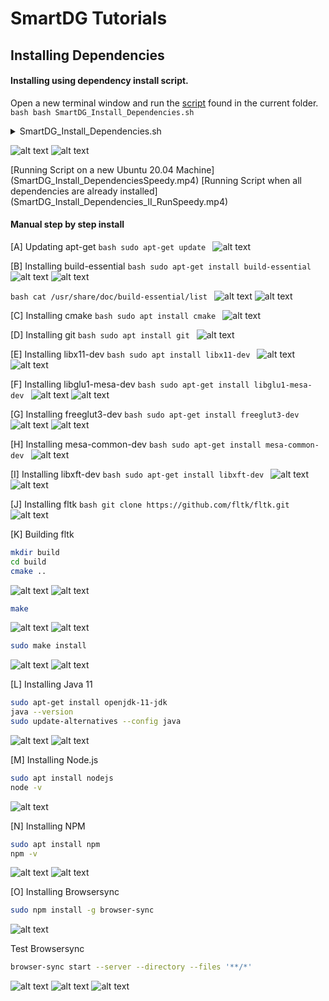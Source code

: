 # SmartDG Tutorials
## Installing Dependencies
#### Installing using dependency install script.
Open a new terminal window and run the [script](SmartDG_Install_Dependencies.sh) found in the current folder.
```bash bash SmartDG_Install_Dependencies.sh ```
<details>
<p>
<summary>SmartDG_Install_Dependencies.sh</summary>

```bash
YOPTION="-y"
#YOPTION=""
echo "########################################## SmartDG_Install_Dependencies START"
echo "########################################## Updating apt-get"
sudo apt-get update
echo "########################################## Installing build-essential"
sudo apt-get $YOPTION install build-essential
echo "########################################## Installing cmake"
sudo apt $YOPTION install cmake
echo "########################################## Installing git"
sudo apt $YOPTION install git
echo "########################################## Installing libx11-dev"
sudo apt $YOPTION install libx11-dev
echo "########################################## Installing libglu1-mesa-dev"
sudo apt-get $YOPTION install libglu1-mesa-dev
echo "########################################## Installing freeglut3-dev"
sudo apt-get $YOPTION install freeglut3-dev
echo "########################################## Installing mesa-common-dev"
sudo apt-get $YOPTION install mesa-common-dev
echo "########################################## Installing libxft-dev"
sudo apt-get $YOPTION install libxft-dev
echo "########################################## Installing fltk"
if [ -e "/usr/local/lib/libfltk.a" ]
then
echo "########################################## fltk | /usr/local/lib/libfltk.a already exists"
echo "########################################## fltk | Manually re-install if desired"
else
echo "########################################## fltk | Cloning fltk"
	mkdir -p ~/SOFTWARE/
	cd ~/SOFTWARE/
	sudo rm -r ~/SOFTWARE/fltk
	git clone https://github.com/fltk/fltk.git
	cd ~/SOFTWARE/fltk	
echo "########################################## fltk | Building fltk"		
	mkdir ~/SOFTWARE/fltk/build
	cd ~/SOFTWARE/fltk/build
	cmake ..
	make
echo "########################################## fltk | Installing fltk"		
	sudo make install
fi
echo "########################################## Installing openjdk-11-jdk"
sudo apt-get $YOPTION install openjdk-11-jdk
java --version
echo "########################################## Installing nodejs"
sudo apt $YOPTION install nodejs
node -v
echo "########################################## Installing npm"
sudo apt $YOPTION install npm
npm -v
echo "########################################## Installing Browsersync"
sudo npm $YOPTION install -g browser-sync
echo "########################################## SmartDG_Install_Dependencies DONE "
```
</p>
</details>

![alt text](Installing_Dependencies_Script1.png)
![alt text](Installing_Dependencies_Script2.png)

[Running Script on a new Ubuntu 20.04 Machine] (SmartDG_Install_DependenciesSpeedy.mp4)
[Running Script when all dependencies are already installed] (SmartDG_Install_Dependencies_II_RunSpeedy.mp4)

#### Manual step by step install

[A] Updating apt-get
```bash sudo apt-get update ```
![alt text](Installing_Dependencies_A.png)

[B] Installing build-essential
```bash sudo apt-get install build-essential ```
![alt text](Installing_Dependencies_B1.png)
![alt text](Installing_Dependencies_B2.png)

 ```bash cat /usr/share/doc/build-essential/list ```
![alt text](Installing_Dependencies_B3.png)
![alt text](Installing_Dependencies_B4.png)

[C] Installing cmake
```bash sudo apt install cmake ```
![alt text](Installing_Dependencies_C.png)

[D] Installing git
```bash sudo apt install git ```
![alt text](Installing_Dependencies_D.png)

[E] Installing libx11-dev
```bash sudo apt install libx11-dev ```
![alt text](Installing_Dependencies_E1.png)
![alt text](Installing_Dependencies_E2.png)

[F] Installing libglu1-mesa-dev
```bash sudo apt-get install libglu1-mesa-dev ```
![alt text](Installing_Dependencies_F1.png)
![alt text](Installing_Dependencies_F2.png)

[G] Installing freeglut3-dev
```bash sudo apt-get install freeglut3-dev ```
![alt text](Installing_Dependencies_G1.png)
![alt text](Installing_Dependencies_G2.png)

[H] Installing mesa-common-dev
```bash sudo apt-get install mesa-common-dev ```
![alt text](Installing_Dependencies_H.png)

[I] Installing libxft-dev
```bash sudo apt-get install libxft-dev ```
![alt text](Installing_Dependencies_I1.png)
![alt text](Installing_Dependencies_I2.png)

[J] Installing fltk
```bash git clone https://github.com/fltk/fltk.git ```
![alt text](Installing_Dependencies_J.png)

[K] Building fltk
```bash
mkdir build
cd build
cmake ..
```
![alt text](Installing_Dependencies_K1.png)
![alt text](Installing_Dependencies_K2.png)

```bash
make
```
![alt text](Installing_Dependencies_K3.png)
![alt text](Installing_Dependencies_K4.png)

```bash
sudo make install
```
![alt text](Installing_Dependencies_K5.png)
![alt text](Installing_Dependencies_K6.png)

[L] Installing Java 11
```bash
sudo apt-get install openjdk-11-jdk
java --version
sudo update-alternatives --config java 
```
![alt text](Installing_Dependencies_L1.png)
![alt text](Installing_Dependencies_L2.png)


[M] Installing Node.js
```bash
sudo apt install nodejs
node -v 
```
![alt text](Installing_Dependencies_M.png)

[N] Installing NPM
```bash
sudo apt install npm 
npm -v
```
![alt text](Installing_Dependencies_N1.png)
![alt text](Installing_Dependencies_N2.png)

[O] Installing Browsersync
```bash 
sudo npm install -g browser-sync 
```
![alt text](Installing_Dependencies_O1.png)

Test Browsersync
```bash
browser-sync start --server --directory --files '**/*' 
```
![alt text](Installing_Dependencies_O2.png)
![alt text](Installing_Dependencies_O3.png)
![alt text](Installing_Dependencies_O4.png)


